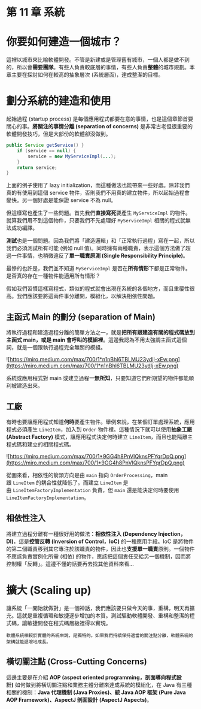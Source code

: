 # 第 11 章 系統

# **你要如何建造一個城市？**

這裡以城市來比喻軟體開發。不管是新建或是管理舊有城市，一個人都是做不到的，所以會**需要團隊**。有些人負責較底層的事情，有些人負責**整體**的城市規劃。本章主要在探討如何在較高的抽象層次 (系統層面)，達成整潔的目標。

# **劃分系統的建造和使用**

起始過程 (startup process) 是每個應用程式都要在意的事情，也是這個章節首要關心的事。**將關注的事情分離 (separation of concerns)** 是非常古老但很重要的軟體開發技巧，但是大部份的軟體卻沒做到。

```java
public Service getService() }
    if (service == null) {
        service = new MyServiceImpl(...);
    }
    return service;
}
```

上面的例子使用了 lazy initialization，而這種做法也能帶來一些好處。除非我們真的有使用到這個 service 物件，否則我們不用真的建立物件，所以起始過程會變快。另一個好處是能保證 service 不為 null。

但這樣寫也產生了一些問題。首先我們**直接寫死**要產生 `MyServiceImpl` 的物件。就算我們用不到這個物件，只要我們不先處理好 `MyServiceImpl` 相關的程式就無法成功編譯。

**測試**也是一個問題。因為我們將「建造邏輯」和「正常執行過程」寫在一起，所以我們必須測試所有可能 (例如 null 值)。同時擁有兩種職責，表示這個方法做了超過一件事情，也稍微違反了**單一職責原測 (Single Responsibility Principle)**。

最慘的也許是，我們並不知道 `MyServiceImpl` 是否在**所有情形**下都是正常物件。是否真的存在一種物件能適用所有情形？

假如我們習慣這樣寫程式，類似的程式就會出現在系統的各個地方，而且重覆性很高。我們應該要將這兩件事分離開，模組化，以解決相依性問題。

## **主函式 Main 的劃分 (separation of Main)**

將執行過程和建造過程分離的簡單方法之一，就是**把所有跟建造有關的程式碼放到主函式 main，或是 main 會呼叫的模組裡**。這邊我認為不用太強調主函式這個詞，就是一個跟執行過程完全無關的模組。

![https://miro.medium.com/max/700/1*n1nBhl6TBLMU23ydIj-xEw.png](https://miro.medium.com/max/700/1*n1nBhl6TBLMU23ydIj-xEw.png)

系統或應用程式對 main 或建立過程**一無所知**，只要知道它們所期望的物件都能順利被建造出來。

## **工廠**

有時也要讓應用程式知道**何時**要產生物件。舉例來說，在某個訂單處理系統，應用程式必須產生 `LineItem`，加入到 `Order` 物件裡。這種情況下就可以使用**抽象工廠 (Abstract Factory)** 模式，讓應用程式決定何時建立 `LineItem`，而且也能隔離主程式碼和建立的相關程式碼。

![https://miro.medium.com/max/700/1*9GG4h8PnVIQknsPFYqrDpQ.png](https://miro.medium.com/max/700/1*9GG4h8PnVIQknsPFYqrDpQ.png)

從圖來看，相依性的箭頭方向是由 `main` 指向 `OrderProcessing`，main 跟 `LineItem` 的耦合性就降低了。而建立 `LineItem` 是由 `LineItemFactoryImplementation` 負責，但 `main` 還是能決定何時要使用`LineItemFactoryImplementation`。

## **相依性注入**

將建立過程分離有一種很好用的做法：**相依性注入 (Dependency Injection，DI)**，這是**控管反轉 (Inversion of Control，IoC)** 的一種應用手段。IoC 是將物件的第二個職責移到其它專注於該職責的物件，因此也**支援單一職責**原則。一個物件不應該負責實例化所需 (相依) 的物件，應該把這個責任交給另一個機制，因而將控制權「反轉」。這邊不懂的話要再去找其他資料來看…

# **擴大 (Scaling up)**

讓系統「一開始就做對」是一個神話，我們應該要只做今天的事，重構，明天再擴充。這就是重複循環和敏捷逐步增加的本質。測試驅動軟體開發、重構和整潔的程式碼，讓敏捷開發在程式碼層級裡得以實現。

```
軟體系統相較於實體的系統來說，是獨特的。如果我們持續保持適當的關注點分離，軟體系統的架構就能遞增地成長。
```

## **橫切關注點 (Cross-Cutting Concerns)**

這邊主要是在介紹 **AOP (aspect oriented programming，剖面導向程式設計)** 如何做到將橫切關注點和業務主體分離來達成系統的模組化，在 Java 有三種相關的機制：**Java 代理機制 (Java Proxies)、統 Java AOP 框架 (Pure Java AOP Framework)、AspectJ 剖面設計 (AspectJ Aspects)**。